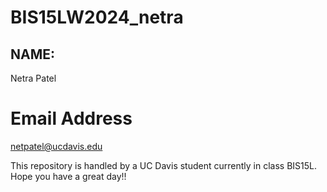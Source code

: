 # BIS15LW2024_netra
## NAME:
Netra Patel
# Email Address
netpatel@ucdavis.edu

This repository is handled by a UC Davis student currently in class BIS15L. 
Hope you have a great day!!
